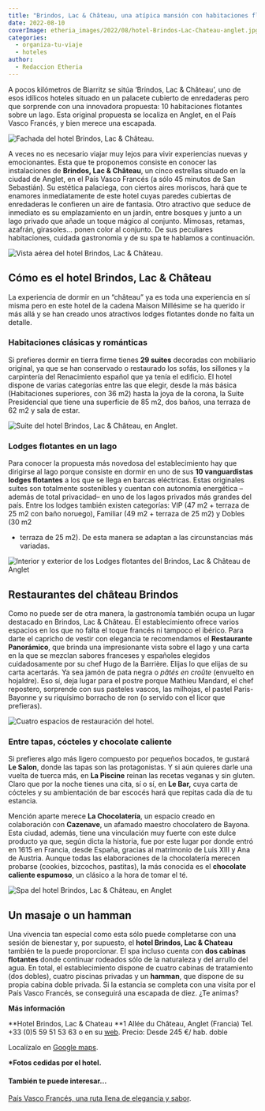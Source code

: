 ```yaml
---
title: "Brindos, Lac & Château, una atípica mansión con habitaciones flotantes"
date: 2022-08-10
coverImage: etheria_images/2022/08/hotel-Brindos-Lac-Chateau-anglet.jpg
categories: 
  - organiza-tu-viaje
  - hoteles
author: 
  - Redaccion Etheria
---
```


A pocos kilómetros de Biarritz se sitúa ‘Brindos, Lac & Château’, uno de esos idílicos hoteles situado en un palacete cubierto de enredaderas pero que sorprende con una innovadora propuesta: 10 habitaciones flotantes sobre un lago. Esta original propuesta se localiza en Anglet, en el País Vasco Francés, y bien merece una escapada.

![Fachada del hotel Brindos, Lac & Château.](etheria_images/2022/08/hotel-Brindos-Lac-Chateau-anglet.jpg "Fachada del hotel Brindos, Lac & Château. © Mathilde Ranchon")

A veces no es necesario viajar muy lejos para vivir experiencias nuevas y emocionantes. 
Esta que te proponemos consiste en conocer las instalaciones de **Brindos, Lac & 
Château**, un cinco estrellas situado en la ciudad de Anglet, en el País Vasco Francés 
(a sólo 45 minutos de San Sebastián). Su estética palaciega, con ciertos aires moriscos, 
hará que te enamores inmediatamente de este hotel cuyas paredes cubiertas de enredaderas 
le confieren un aire de fantasía. Otro atractivo que seduce de inmediato es su 
emplazamiento en un jardín, entre bosques y junto a un lago privado que añade un toque 
mágico al conjunto. Mimosas, retamas, azafrán, girasoles… ponen color al conjunto. De 
sus peculiares habitaciones, cuidada gastronomía y de su spa te hablamos a continuación. 

![Vista aérea del hotel Brindos, Lac & Château.](etheria_images/2022/08/Brindos-Lac-Chateau-vistas-hotel.jpg "Vista aérea del hotel Brindos, Lac & Château. © Mathilde Ranchon")

## Cómo es el hotel Brindos, Lac & Château

La experiencia de dormir en un “château” ya es toda una experiencia en sí misma pero en 
este hotel de la cadena Maison Millésime se ha querido ir más allá y se han creado unos 
atractivos lodges flotantes donde no falta un detalle. 

### Habitaciones clásicas y románticas

Si prefieres dormir en tierra firme tienes **29 suites** decoradas con mobiliario 
original, ya que se han conservado o restaurado los sofás, los sillones y la carpintería 
del Renacimiento español que ya tenía el edificio. El hotel dispone de varias categorías 
entre las que elegir, desde la más básica (Habitaciones superiores, con 36 m2) hasta la 
joya de la corona, la Suite Presidencial que tiene una superficie de 85 m2, dos baños, 
una terraza de 62 m2 y sala de estar. 

![Suite del hotel Brindos, Lac & Château, en Anglet.](etheria_images/2022/08/Brindos-Lac-Chateau-anglet.jpg "Suite del hotel Brindos, Lac & Château, en Anglet. © Gaëlle Le Boulicaut")

### Lodges flotantes en un lago

Para conocer la propuesta más novedosa del establecimiento hay que dirigirse al lago 
porque consiste en dormir en uno de sus **10 vanguardistas lodges flotantes** a los que 
se llega en barcas eléctricas. Estas originales suites son totalmente sostenibles y 
cuentan con autonomía energética –además de total privacidad– en uno de los lagos 
privados más grandes del país. Entre los lodges también existen categorías: VIP (47 m2 + 
terraza de 25 m2 con baño noruego), Familiar (49 m2 + terraza de 25 m2) y Dobles (30 m2 
+ terraza de 25 m2). De esta manera se adaptan a las circunstancias más variadas. 

![Interior y exterior de los Lodges flotantes del Brindos, Lac & Château de Anglet](etheria_images/2022/08/lodge-flotante-pais-vasco-frances.jpg "Lodges flotantes. © Gaëlle Le Boulicaut/ Aymeric Masson / Mathilde Ranchon")

## Restaurantes del château Brindos

Como no puede ser de otra manera, la gastronomía también ocupa un lugar destacado en 
Brindos, Lac & Château. El establecimiento ofrece varios espacios en los que no falta el 
toque francés ni tampoco el ibérico. Para darte el capricho de vestir con elegancia te 
recomendamos el **Restaurante Panorámico**, que brinda una impresionante vista sobre el 
lago y una carta en la que se mezclan sabores franceses y españoles elegidos 
cuidadosamente por su chef Hugo de la Barrière. Elijas lo que elijas de su carta 
acertarás. Ya sea jamón de pata negra o _pâtés en croûte_ (envuelto en hojaldre). Eso 
sí, deja lugar para el postre porque Mathieu Mandard, el chef repostero, sorprende con 
sus pasteles vascos, las milhojas, el pastel Paris-Bayonne y su riquísimo borracho de 
ron (o servido con el licor que prefieras). 

![Cuatro espacios de restauración del hotel.](etheria_images/2022/08/resturantes-brindos-lac-chateau.jpg "Espacios de restauración y bares del hotel. © Mathilde Ranchon, Gaëlle Le Boulicaut,")

### Entre tapas, cócteles y chocolate caliente

Si prefieres algo más ligero compuesto por pequeños bocados, te gustará **Le Salon**, 
donde las tapas son las protagonistas. Y si aún quieres darle una vuelta de tuerca más, 
en **La Piscine** reinan las recetas veganas y sin gluten. Claro que por la noche tienes 
una cita, sí o sí, en **Le Bar,** cuya carta de cócteles y su ambientación de bar 
escocés hará que repitas cada día de tu estancia. 

Mención aparte merece **La Chocolatería**, un espacio creado en colaboración con 
**Cazenave**, un afamado maestro chocolatero de Bayona. Esta ciudad, además, tiene una 
vinculación muy fuerte con este dulce producto ya que, según dicta la historia, fue por 
este lugar por donde entró en 1615 en Francia, desde España, gracias al matrimonio de 
Luis XIII y Ana de Austria. Aunque todas las elaboraciones de la chocolatería merecen 
probarse (cookies, bizcochos, pastitas), la más conocida es el **chocolate caliente 
espumoso**, un clásico a la hora de tomar el té. 

![Spa del hotel Brindos, Lac & Château, en Anglet](etheria_images/2022/08/spa-hotel-Brindos-anglet.jpg "Spa del hotel Brindos, Lac & Château, en Anglet (País Vasco Francés). © Mathilde Ranchon")

## Un masaje o un hamman

Una vivencia tan especial como esta sólo puede completarse con una sesión de bienestar 
y, por supuesto, el **hotel Brindos, Lac & Chateau** también te la puede proporcionar. 
El spa incluso cuenta con **dos cabinas flotantes** donde continuar rodeados sólo de la 
naturaleza y del arrullo del agua. En total, el establecimiento dispone de cuatro 
cabinas de tratamiento (dos dobles), cuatro piscinas privadas y un **hamman**, que 
dispone de su propia cabina doble privada. Si la estancia se completa con una visita por 
el País Vasco Francés, se conseguirá una escapada de diez. ¿Te animas? 

**Más información** 

**Hotel Brindos, Lac & Chateau **1 Allée du Château, Anglet (Francia) Tel. +33 (0)5 59 
51 53 63 o en su [web](http://www.brindos-cotebasque.com). Precio: Desde 245 €/ hab. 
doble 

Localízalo en [Google 
maps](https://www.google.com/maps/place/Brindos,+Lac+%26+Ch%C3%A2teau/@43.4626972,-1.5320804,17z/data=!3m1!4b1!4m8!3m7!1s0xd51154542a7d02b:0xce6875eedec5a570!5m2!4m1!1i2!8m2!3d43.4626972!4d-1.5298917). 

**\*Fotos cedidas por el hotel.** 

#### También te puede interesar...

[País Vasco Francés, una ruta llena de elegancia y 
sabor](https://etheriamagazine.com/2020/08/24/que-ver-pais-vasco-frances-san-juan-luz-biarritz-san-juan-pie-puerto-sare/).
